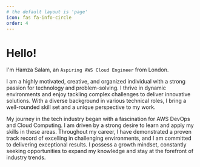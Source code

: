 ```yaml
---
# the default layout is 'page'
icon: fas fa-info-circle
order: 4
---
```


# Hello!

I'm Hamza Salam, an `Aspiring AWS Cloud Engineer` from London. 

I am a highly motivated, creative, and organized individual with a strong passion for technology and problem-solving. I thrive in dynamic environments and enjoy tackling complex challenges to deliver innovative solutions. With a diverse background in various technical roles, I bring a well-rounded skill set and a unique perspective to my work.

My journey in the tech industry began with a fascination for AWS DevOps and Cloud Computing. I am driven by a strong desire to learn and apply my skills in these areas. Throughout my career, I have demonstrated a proven track record of excelling in challenging environments, and I am committed to delivering exceptional results. I possess a growth mindset, constantly seeking opportunities to expand my knowledge and stay at the forefront of industry trends.
